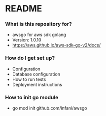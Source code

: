 # README #

### What is this repository for? ###

* awsgo for aws sdk golang
* Version: 1.0.10
* https://aws.github.io/aws-sdk-go-v2/docs/

### How do I get set up? ###

* Configuration
* Database configuration
* How to run tests
* Deployment instructions

### How to init go module

* go mod init github.com/infani/awsgo